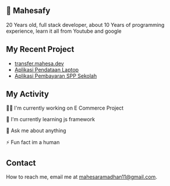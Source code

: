 ## 🚀 Mahesafy
20 Years old, full stack developer, about 10 Years of programming experience, learn it all from Youtube and google

## My Recent Project
 - [transfer.mahesa.dev](https://transfer.mahesa.dev)
 - [Aplikasi Pendataan Laptop](https://github.com/mahesafy/PEMWEBUASSem1)
 - [Aplikasi Pembayaran SPP Sekolah](https://github.com/mahesafy/SPP-WEB-CSA)
## My Activity
👩‍💻 I'm currently working on E Commerce Project

🧠 I'm currently learning js framework

💬 Ask me about anything

⚡️ Fun fact im a human


## Contact

How to reach me, email me at mahesaramadhan11@gmail.com.

